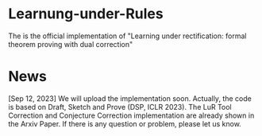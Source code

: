 # Learnung-under-Rules
The is the official implementation of "Learning under rectification: formal theorem proving with dual correction"

# News
[Sep 12, 2023] We will upload the implementation soon. Actually, the code is based on Draft, Sketch and Prove (DSP, ICLR 2023). The LuR Tool Correction and Conjecture Correction implementation are already shown in the Arxiv Paper. If there is any question or problem, please let us know.
